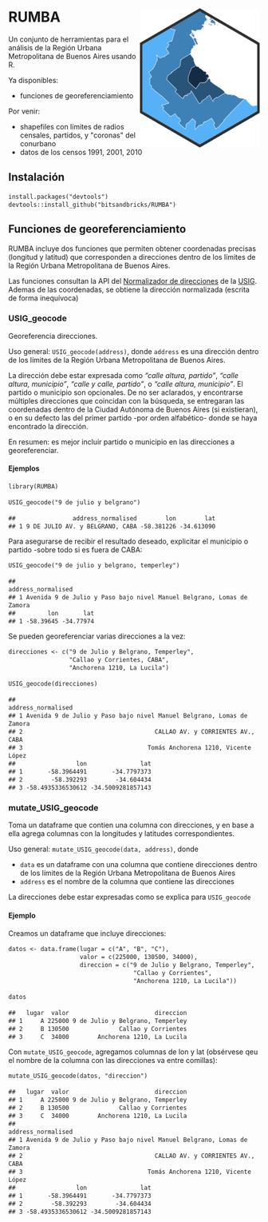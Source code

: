 # RUMBA <img src="inst/figures/RUMBA_logo.png" width="240px" align="right" /> 

Un conjunto de herramientas para el análisis de la Región Urbana Metropolitana de Buenos Aires usando R.

Ya disponibles: 

- funciones de georeferenciamiento

Por venir: 

- shapefiles con límites de radios censales, partidos, y "coronas" del conurbano
- datos de los censos 1991, 2001, 2010

Instalación
-----------
    install.packages("devtools")
    devtools::install_github("bitsandbricks/RUMBA")


Funciones de georeferenciamiento
--------------------------------

RUMBA incluye dos funciones que permiten obtener coordenadas precisas
(longitud y latitud) que corresponden a direcciones dentro de los
límites de la Región Urbana Metropolitana de Buenos Aires.

Las funciones consultan la API del [Normalizador de
direcciones](http://servicios.usig.buenosaires.gob.ar/normalizar) de la
[USIG](http://usig.buenosaires.gob.ar/). Ademas de las coordenadas, se
obtiene la dirección normalizada (escrita de forma inequívoca)

### USIG\_geocode

Georeferencia direcciones.

Uso general: `USIG_geocode(address)`, donde `address` es una dirección
dentro de los límites de la Región Urbana Metropolitana de Buenos Aires.

La dirección debe estar expresada como *“calle altura, partido”*,
*“calle altura, municipio”*, *“calle y calle, partido”*, o *“calle
altura, municipio”*. El partido o municipio son opcionales. De no ser
aclarados, y encontrarse múltiples direcciones que coincidan con la
búsqueda, se entregaran las coordenadas dentro de la Ciudad Autónoma de
Buenos Aires (si existieran), o en su defecto las del primer partido
-por orden alfabético- donde se haya encontrado la dirección.

En resumen: es mejor incluir partido o municipio en las direcciones a
georeferenciar.

#### Ejemplos

    library(RUMBA)

    USIG_geocode("9 de julio y belgrano")

    ##                address_normalised        lon        lat
    ## 1 9 DE JULIO AV. y BELGRANO, CABA -58.381226 -34.613090

Para asegurarse de recibir el resultado deseado, explicitar el municipio
o partido -sobre todo si es fuera de CABA:

    USIG_geocode("9 de julio y belgrano, temperley")

    ##                                                      address_normalised
    ## 1 Avenida 9 de Julio y Paso bajo nivel Manuel Belgrano, Lomas de Zamora
    ##         lon       lat
    ## 1 -58.39645 -34.77974

Se pueden georeferenciar varias direcciones a la vez:

    direcciones <- c("9 de Julio y Belgrano, Temperley", 
                     "Callao y Corrientes, CABA", 
                     "Anchorena 1210, La Lucila")

    USIG_geocode(direcciones)

    ##                                                      address_normalised
    ## 1 Avenida 9 de Julio y Paso bajo nivel Manuel Belgrano, Lomas de Zamora
    ## 2                                     CALLAO AV. y CORRIENTES AV., CABA
    ## 3                                   Tomás Anchorena 1210, Vicente López
    ##                 lon               lat
    ## 1       -58.3964491       -34.7797373
    ## 2        -58.392293        -34.604434
    ## 3 -58.4935336530612 -34.5009281857143

### mutate\_USIG\_geocode

Toma un dataframe que contien una columna con direcciones, y en base a
ella agrega columnas con la longitudes y latitudes correspondientes.

Uso general: `mutate_USIG_geocode(data, address)`, donde

-   `data` es un dataframe con una columna que contiene direcciones
    dentro de los límites de la Región Urbana Metropolitana de Buenos
    Aires
-   `address` es el nombre de la columna que contiene las direcciones

La direcciones debe estar expresadas como se explica para `USIG_geocode`

#### Ejemplo

Creamos un dataframe que incluye direcciones:

    datos <- data.frame(lugar = c("A", "B", "C"),
                        valor = c(225000, 130500, 34000),
                        direccion = c("9 de Julio y Belgrano, Temperley",
                                       "Callao y Corrientes",
                                       "Anchorena 1210, La Lucila"))

    datos

    ##   lugar  valor                        direccion
    ## 1     A 225000 9 de Julio y Belgrano, Temperley
    ## 2     B 130500              Callao y Corrientes
    ## 3     C  34000        Anchorena 1210, La Lucila

Con `mutate_USIG_geocode`, agregamos columnas de lon y lat (obsérvese
qeu el nombre de la columna con las direcciones va entre comillas):

    mutate_USIG_geocode(datos, "direccion")

    ##   lugar  valor                        direccion
    ## 1     A 225000 9 de Julio y Belgrano, Temperley
    ## 2     B 130500              Callao y Corrientes
    ## 3     C  34000        Anchorena 1210, La Lucila
    ##                                                      address_normalised
    ## 1 Avenida 9 de Julio y Paso bajo nivel Manuel Belgrano, Lomas de Zamora
    ## 2                                     CALLAO AV. y CORRIENTES AV., CABA
    ## 3                                   Tomás Anchorena 1210, Vicente López
    ##                 lon               lat
    ## 1       -58.3964491       -34.7797373
    ## 2        -58.392293        -34.604434
    ## 3 -58.4935336530612 -34.5009281857143

